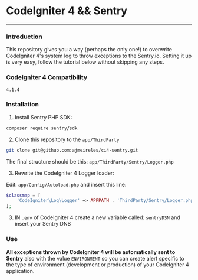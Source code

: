 # CodeIgniter 4 && Sentry

---

### Introduction
This repository gives you a way (perhaps the only one!) to overwrite CodeIgniter 4's system log to throw exceptions to the Sentry.io. Setting it up is very easy, follow the tutorial below without skipping any steps.

### CodeIgniter 4 Compatibility
``4.1.4``

### Installation

1. Install Sentry PHP SDK:

``` bash
composer require sentry/sdk
```

2. Clone this repository to the ``app/ThirdParty``

``` bash
git clone git@github.com:ajmeireles/ci4-sentry.git
```

The final structure should be this:
``app/ThirdParty/Sentry/Logger.php``


3. Rewrite the CodeIgniter 4 Logger loader:

Edit: ``app/Config/Autoload.php`` and insert this line:


``` php
$classmap = [
    'CodeIgniter\Log\Logger' => APPPATH . 'ThirdParty/Sentry/Logger.php',
];
```

3. IN ``.env`` of CodeIgniter 4 create a new variable called: ``sentryDSN`` and insert your Sentry DNS

### Use

**All exceptions thrown by CodeIgniter 4 will be automatically sent to Sentry** also with the value `ENVIRONMENT` so you can create alert specific to the type of environment (development or production) of your CodeIgniter 4 application.